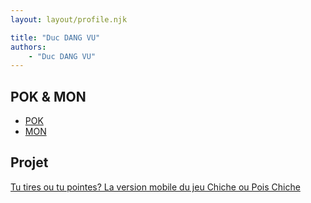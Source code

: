 ```yaml
---
layout: layout/profile.njk

title: "Duc DANG VU"
authors:
    - "Duc DANG VU"
---
```



## POK & MON

* [POK](./pok)
* [MON](./mon)

## Projet

[Tu tires ou tu pointes? La version mobile du jeu Chiche ou Pois Chiche](../../../projets/2023-2024/Chiche-ou-pois-chiche)
